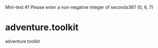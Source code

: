 Mini-test #1
Please enter a non-negative integer of seconds367
(0, 6, 7)
# adventure.toolkit
adventure toolkit
